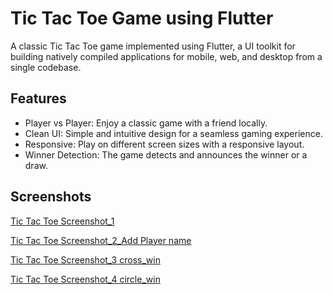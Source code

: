 # Tic Tac Toe Game using Flutter

A classic Tic Tac Toe game implemented using Flutter, a UI toolkit for building natively compiled applications for mobile, web, and desktop from a single codebase.

## Features

- Player vs Player: Enjoy a classic game with a friend locally.
- Clean UI: Simple and intuitive design for a seamless gaming experience.
- Responsive: Play on different screen sizes with a responsive layout.
- Winner Detection: The game detects and announces the winner or a draw.

## Screenshots

[Tic Tac Toe Screenshot_1](https://github.com/jaydeep6122/Tic_Tac_Toe/blob/main/Screenshots/Screenshots/Screenshot_20240108_224351.jpg)

[Tic Tac Toe Screenshot_2_Add Player name](https://github.com/jaydeep6122/Tic_Tac_Toe/blob/main/Screenshots/Screenshots/Screenshot_20240108_224419.jpg)

[Tic Tac Toe Screenshot_3 cross_win](https://github.com/jaydeep6122/Tic_Tac_Toe/blob/main/Screenshots/Screenshots/Screenshot_20240108_224436.jpg)

[Tic Tac Toe Screenshot_4 circle_win](https://github.com/jaydeep6122/Tic_Tac_Toe/blob/main/Screenshots/Screenshots/Screenshot_20240108_224622.jpg)
